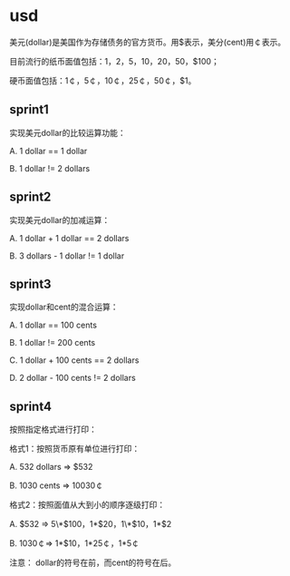 # usd

美元(dollar)是美国作为存储债务的官方货币。用$表示，美分(cent)用￠表示。

目前流行的纸币面值包括：$1，$2，$5，$10，$20，$50，$100；

硬币面值包括：1￠，5￠，10￠，25￠，50￠，$1。

## sprint1

实现美元dollar的比较运算功能：

A. 1 dollar == 1 dollar

B. 1 dollar != 2 dollars

## sprint2

实现美元dollar的加减运算：

A. 1 dollar + 1 dollar == 2 dollars

B. 3 dollars - 1 dollar != 1 dollar

## sprint3

实现dollar和cent的混合运算：

A. 1 dollar == 100 cents

B. 1 dollar != 200 cents

C. 1 dollar + 100 cents == 2 dollars

D. 2 dollar - 100 cents != 2 dollars

## sprint4

按照指定格式进行打印：

格式1：按照货币原有单位进行打印：

A. 532 dollars => $532

B. 1030 cents => 10030￠

格式2：按照面值从大到小的顺序逐级打印：

A. $532 => 5\*$100，1\*$20，1\*$10，1\*$2

B. 1030￠=> 1\*$10，1\*25￠，1\*5￠

注意： dollar的符号在前，而cent的符号在后。